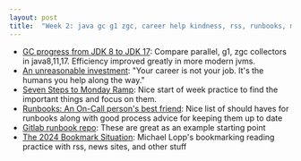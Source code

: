 ```yaml
---
layout: post
title:  "Week 2: java gc g1 zgc, career help kindness, rss, runbooks, michael lopp rands repose"
---
```


* [GC progress from JDK 8 to JDK 17](https://kstefanj.github.io/2021/11/24/gc-progress-8-17.html): Compare parallel, g1, zgc collectors in java8,11,17. Efficiency improved greatly in more modern jvms.
* [An unreasonable investment](https://randsinrepose.com/archives/an-unreasonable-investment/): "Your career is not your job. It's the humans you help along the way."
* [Seven Steps to Monday Ramp](https://randsinrepose.com/archives/seven-steps-to-monday-ramp/): Nice start of week practice to find the important things and focus on them.
* [Runbooks: An On-Call person's best friend](https://medium.com/@magstherdev/runbooks-3a37434141ac): Nice list of should haves for runbooks along with good process advice for keeping them up to date
* [Gitlab runbook repo](https://gitlab.com/gitlab-com/runbooks#checklists): These are great as an example starting point
* [The 2024 Bookmark Situation](https://randsinrepose.com/archives/the-2024-bookmark-situation/): Michael Lopp's bookmarking reading practice with rss, news sites, and other stuff 